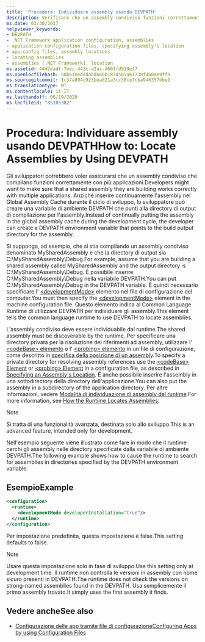```yaml
---
title: 'Procedura: Individuare assembly usando DEVPATH'
description: Verificare che un assembly condiviso funzioni correttamente con molte applicazioni in .NET utilizzando un file di configurazione del computer XML e la variabile di ambiente DEVPATH.
ms.date: 03/30/2017
helpviewer_keywords:
- DEVPATH
- .NET Framework application configuration, assemblies
- application configuration files, specifying assembly's location
- app.config files, assembly locations
- locating assemblies
- assemblies [.NET Framework], location
ms.assetid: 44d2eadf-7eec-443c-a2ac-d601fd919e17
ms.openlocfilehash: 50b61eedddabd660b1834565a61738f460ae9ff9
ms.sourcegitcommit: 1c37a894c923bea021a3cc38ce7cba946357bbe1
ms.translationtype: MT
ms.contentlocale: it-IT
ms.lasthandoff: 06/19/2020
ms.locfileid: "85105382"
---
```

# <a name="how-to-locate-assemblies-by-using-devpath"></a><span data-ttu-id="fc2af-103">Procedura: Individuare assembly usando DEVPATH</span><span class="sxs-lookup"><span data-stu-id="fc2af-103">How to: Locate Assemblies by Using DEVPATH</span></span>
<span data-ttu-id="fc2af-104">Gli sviluppatori potrebbero voler assicurarsi che un assembly condiviso che compilano funzioni correttamente con più applicazioni.</span><span class="sxs-lookup"><span data-stu-id="fc2af-104">Developers might want to make sure that a shared assembly they are building works correctly with multiple applications.</span></span> <span data-ttu-id="fc2af-105">Anziché inserire continuamente l'assembly nel Global Assembly Cache durante il ciclo di sviluppo, lo sviluppatore può creare una variabile di ambiente DEVPATH che punti alla directory di output di compilazione per l'assembly.</span><span class="sxs-lookup"><span data-stu-id="fc2af-105">Instead of continually putting the assembly in the global assembly cache during the development cycle, the developer can create a DEVPATH environment variable that points to the build output directory for the assembly.</span></span>  
  
 <span data-ttu-id="fc2af-106">Si supponga, ad esempio, che si stia compilando un assembly condiviso denominato MySharedAssembly e che la directory di output sia C:\MySharedAssembly\Debug.</span><span class="sxs-lookup"><span data-stu-id="fc2af-106">For example, assume that you are building a shared assembly called MySharedAssembly and the output directory is C:\MySharedAssembly\Debug.</span></span> <span data-ttu-id="fc2af-107">È possibile inserire C:\MySharedAssembly\Debug nella variabile DEVPATH.</span><span class="sxs-lookup"><span data-stu-id="fc2af-107">You can put C:\MySharedAssembly\Debug in the DEVPATH variable.</span></span> <span data-ttu-id="fc2af-108">È quindi necessario specificare l' [\<developmentMode>](./file-schema/runtime/developmentmode-element.md) elemento nel file di configurazione del computer.</span><span class="sxs-lookup"><span data-stu-id="fc2af-108">You must then specify the [\<developmentMode>](./file-schema/runtime/developmentmode-element.md) element in the machine configuration file.</span></span> <span data-ttu-id="fc2af-109">Questo elemento indica al Common Language Runtime di utilizzare DEVPATH per individuare gli assembly.</span><span class="sxs-lookup"><span data-stu-id="fc2af-109">This element tells the common language runtime to use DEVPATH to locate assemblies.</span></span>  
  
 <span data-ttu-id="fc2af-110">L'assembly condiviso deve essere individuabile dal runtime.</span><span class="sxs-lookup"><span data-stu-id="fc2af-110">The shared assembly must be discoverable by the runtime.</span></span>  <span data-ttu-id="fc2af-111">Per specificare una directory privata per la risoluzione dei riferimenti ad assembly, utilizzare l' [ \<codeBase> elemento](./file-schema/runtime/codebase-element.md) o l' [ \<probing> elemento](./file-schema/runtime/probing-element.md) in un file di configurazione, come descritto in [specifica della posizione di un assembly](specify-assembly-location.md).</span><span class="sxs-lookup"><span data-stu-id="fc2af-111">To specify a private directory for resolving assembly references use the [\<codeBase> Element](./file-schema/runtime/codebase-element.md) or [\<probing> Element](./file-schema/runtime/probing-element.md) in a configuration file, as described in [Specifying an Assembly's Location](specify-assembly-location.md).</span></span>  <span data-ttu-id="fc2af-112">È anche possibile inserire l'assembly in una sottodirectory della directory dell'applicazione.</span><span class="sxs-lookup"><span data-stu-id="fc2af-112">You can also put the assembly in a subdirectory of the application directory.</span></span> <span data-ttu-id="fc2af-113">Per altre informazioni, vedere [Modalità di individuazione di assembly del runtime](../deployment/how-the-runtime-locates-assemblies.md).</span><span class="sxs-lookup"><span data-stu-id="fc2af-113">For more information, see [How the Runtime Locates Assemblies](../deployment/how-the-runtime-locates-assemblies.md).</span></span>  
  
> [!NOTE]
> <span data-ttu-id="fc2af-114">Si tratta di una funzionalità avanzata, destinata solo allo sviluppo.</span><span class="sxs-lookup"><span data-stu-id="fc2af-114">This is an advanced feature, intended only for development.</span></span>  
  
 <span data-ttu-id="fc2af-115">Nell'esempio seguente viene illustrato come fare in modo che il runtime cerchi gli assembly nelle directory specificate dalla variabile di ambiente DEVPATH.</span><span class="sxs-lookup"><span data-stu-id="fc2af-115">The following example shows how to cause the runtime to search for assemblies in directories specified by the DEVPATH environment variable.</span></span>  
  
## <a name="example"></a><span data-ttu-id="fc2af-116">Esempio</span><span class="sxs-lookup"><span data-stu-id="fc2af-116">Example</span></span>  
  
```xml  
<configuration>  
  <runtime>  
    <developmentMode developerInstallation="true"/>  
  </runtime>  
</configuration>  
```  
  
 <span data-ttu-id="fc2af-117">Per impostazione predefinita, questa impostazione è false.</span><span class="sxs-lookup"><span data-stu-id="fc2af-117">This setting defaults to false.</span></span>  
  
> [!NOTE]
> <span data-ttu-id="fc2af-118">Usare questa impostazione solo in fase di sviluppo.</span><span class="sxs-lookup"><span data-stu-id="fc2af-118">Use this setting only at development time.</span></span> <span data-ttu-id="fc2af-119">Il runtime non controlla le versioni in assembly con nome sicuro presenti in DEVPATH.</span><span class="sxs-lookup"><span data-stu-id="fc2af-119">The runtime does not check the versions on strong-named assemblies found in the DEVPATH.</span></span> <span data-ttu-id="fc2af-120">Usa semplicemente il primo assembly trovato.</span><span class="sxs-lookup"><span data-stu-id="fc2af-120">It simply uses the first assembly it finds.</span></span>  
  
## <a name="see-also"></a><span data-ttu-id="fc2af-121">Vedere anche</span><span class="sxs-lookup"><span data-stu-id="fc2af-121">See also</span></span>

- [<span data-ttu-id="fc2af-122">Configurazione delle app tramite file di configurazione</span><span class="sxs-lookup"><span data-stu-id="fc2af-122">Configuring Apps by using Configuration Files</span></span>](index.md)
